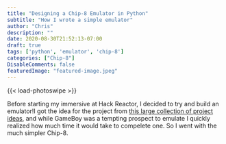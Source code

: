 ```yaml
---
title: "Designing a Chip-8 Emulator in Python"
subtitle: "How I wrote a simple emulator"
author: "Chris"
description: ""
date: 2020-08-30T21:52:13-07:00
draft: true
tags: ['python', 'emulator', 'chip-8']
categories: ["Chip-8"]
DisableComments: false
featuredImage: "featured-image.jpeg"
---
```


{{< load-photoswipe >}}

Before starting my immersive at Hack Reactor, I decided to try and build an emulator!<!--more-->I got the idea for the project from [this large collection of project ideas](https://github.com/danistefanovic/build-your-own-x), and while GameBoy was a tempting prospect to emulate I quickly realized how much time it would take to compelete one. So I went with the much simpler Chip-8.